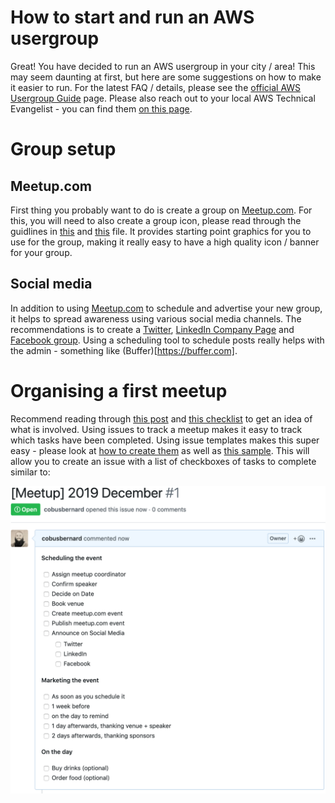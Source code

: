 # How to start and run an AWS usergroup
Great! You have decided to run an AWS usergroup in your city / area! This may seem daunting at first, but here are some suggestions on how to make it easier to run. For the latest FAQ / details, please see the [official AWS Usergroup Guide](https://aws.amazon.com/developer/community/usergroups/) page. Please also reach out to your local AWS Technical Evangelist - you can find them [on this page](https://aws.amazon.com/developer/community/evangelists/).

# Group setup
## Meetup.com
First thing you probably want to do is create a group on [Meetup.com](https://meetup.com). For this, you will need to also create a group icon, please read through the guidlines in [this](resources/AWS_UserGroup_LogoTemplate.pptx) and [this](resources/AWS_UserGroup_LogoTemplate_2018.pptx) file. It provides starting point graphics for you to use for the group, making it really easy to have a high quality icon / banner for your group.

## Social media
In addition to using [Meetup.com](https://meetup.com) to schedule and advertise your new group, it helps to spread awareness using various social media channels. The recommendations is to create a [Twitter](https://twitter.com), [LinkedIn Company Page](https://business.linkedin.com/marketing-solutions/linkedin-pages#) and [Facebook group](https://facebook.com). Using a scheduling tool to schedule posts really helps with the admin - something like (Buffer)[https://buffer.com].

# Organising a first meetup
Recommend reading through [this post](https://www.offerzen.com/blog/6-pro-tips-to-host-a-kick-ass-meetup) and [this checklist](https://github.com/facebookarchive/DeveloperEventGuidelines/blob/master/MeetupOrganizerTimeline.md) to get an idea of what is involved. Using issues to track a meetup makes it easy to track which tasks have been completed. Using issue templates makes this super easy - please look at [how to create them](https://help.github.com/en/articles/creating-issue-templates-for-your-repository) as well as [this sample](https://github.com/cobusbernard/aws-usergroups/tree/master/.github/ISSUE_TEMPLATE). This will allow you to create an issue with a list of checkboxes of tasks to complete similar to:

![template issue](resources/issue_template.png "Meetup template")







